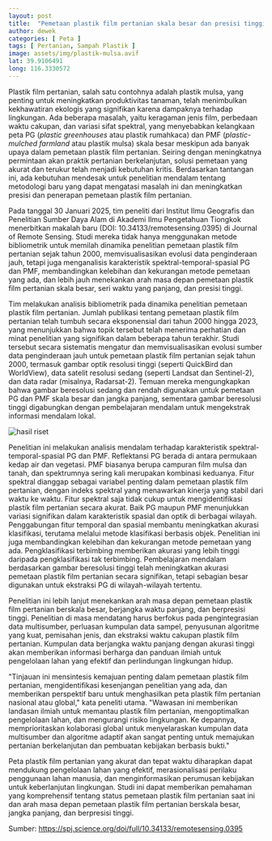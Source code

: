```yaml
---
layout: post
title:  "Pemetaan plastik film pertanian skala besar dan presisi tinggi: status terkini, tantangan, dan arah masa depan"
author: dewek
categories: [ Peta ]
tags: [ Pertanian, Sampah Plastik ]
image: assets/img/plastik-mulsa.avif
lat: 39.9106491
long: 116.3330572
---
```


Plastik film pertanian, salah satu contohnya adalah plastik mulsa, yang penting untuk meningkatkan produktivitas tanaman, telah menimbulkan kekhawatiran ekologis yang signifikan karena dampaknya terhadap lingkungan. Ada beberapa masalah, yaitu keragaman jenis film, perbedaan waktu cakupan, dan variasi sifat spektral, yang menyebabkan kelangkaan peta PG (_plastic greenhouses_ atau plastik rumahkaca) dan PMF (_plastic-mulched farmland_ atau plastik mulsa) skala besar meskipun ada banyak upaya dalam pemetaan plastik film pertanian. Seiring dengan meningkatnya permintaan akan praktik pertanian berkelanjutan, solusi pemetaan yang akurat dan terukur telah menjadi kebutuhan kritis. Berdasarkan tantangan ini, ada kebutuhan mendesak untuk penelitian mendalam tentang metodologi baru yang dapat mengatasi masalah ini dan meningkatkan presisi dan penerapan pemetaan plastik film pertanian.

Pada tanggal 30 Januari 2025, tim peneliti dari Institut Ilmu Geografis dan Penelitian Sumber Daya Alam di Akademi Ilmu Pengetahuan Tiongkok menerbitkan makalah baru (DOI: 10.34133/remotesensing.0395) di Journal of Remote Sensing. Studi mereka tidak hanya menggunakan metode bibliometrik untuk memilah dinamika penelitian pemetaan plastik film pertanian sejak tahun 2000, memvisualisasikan evolusi data penginderaan jauh, tetapi juga menganalisis karakteristik spektral-temporal-spasial PG dan PMF, membandingkan kelebihan dan kekurangan metode pemetaan yang ada, dan lebih jauh menekankan arah masa depan pemetaan plastik film pertanian skala besar, seri waktu yang panjang, dan presisi tinggi.

Tim melakukan analisis bibliometrik pada dinamika penelitian pemetaan plastik film pertanian. Jumlah publikasi tentang pemetaan plastik film pertanian telah tumbuh secara eksponensial dari tahun 2000 hingga 2023, yang menunjukkan bahwa topik tersebut telah menerima perhatian dan minat penelitian yang signifikan dalam beberapa tahun terakhir. Studi tersebut secara sistematis mengatur dan memvisualisasikan evolusi sumber data penginderaan jauh untuk pemetaan plastik film pertanian sejak tahun 2000, termasuk gambar optik resolusi tinggi (seperti QuickBird dan WorldView), data satelit resolusi sedang (seperti Landsat dan Sentinel-2), dan data radar (misalnya, Radarsat-2). Temuan mereka mengungkapkan bahwa gambar beresolusi sedang dan rendah digunakan untuk pemetaan PG dan PMF skala besar dan jangka panjang, sementara gambar beresolusi tinggi digabungkan dengan pembelajaran mendalam untuk mengekstrak informasi mendalam lokal.

![hasil riset](/assets/img/plastik-film.avif)

Penelitian ini melakukan analisis mendalam terhadap karakteristik spektral-temporal-spasial PG dan PMF. Reflektansi PG berada di antara permukaan kedap air dan vegetasi. PMF biasanya berupa campuran film mulsa dan tanah, dan spektrumnya sering kali merupakan kombinasi keduanya. Fitur spektral dianggap sebagai variabel penting dalam pemetaan plastik film pertanian, dengan indeks spektral yang menawarkan kinerja yang stabil dari waktu ke waktu. Fitur spektral saja tidak cukup untuk mengidentifikasi plastik film pertanian secara akurat. Baik PG maupun PMF menunjukkan variasi signifikan dalam karakteristik spasial dan optik di berbagai wilayah. Penggabungan fitur temporal dan spasial membantu meningkatkan akurasi klasifikasi, terutama melalui metode klasifikasi berbasis objek. Penelitian ini juga membandingkan kelebihan dan kekurangan metode pemetaan yang ada. Pengklasifikasi terbimbing memberikan akurasi yang lebih tinggi daripada pengklasifikasi tak terbimbing. Pembelajaran mendalam berdasarkan gambar beresolusi tinggi telah meningkatkan akurasi pemetaan plastik film pertanian secara signifikan, tetapi sebagian besar digunakan untuk ekstraksi PG di wilayah-wilayah tertentu.

Penelitian ini lebih lanjut menekankan arah masa depan pemetaan plastik film pertanian berskala besar, berjangka waktu panjang, dan berpresisi tinggi. Penelitian di masa mendatang harus berfokus pada pengintegrasian data multisumber, perluasan kumpulan data sampel, penyusunan algoritme yang kuat, pemisahan jenis, dan ekstraksi waktu cakupan plastik film pertanian. Kumpulan data berjangka waktu panjang dengan akurasi tinggi akan memberikan informasi berharga dan panduan ilmiah untuk pengelolaan lahan yang efektif dan perlindungan lingkungan hidup.

"Tinjauan ini mensintesis kemajuan penting dalam pemetaan plastik film pertanian, mengidentifikasi kesenjangan penelitian yang ada, dan memberikan perspektif baru untuk menghasilkan peta plastik film pertanian nasional atau global," kata peneliti utama. "Wawasan ini memberikan landasan ilmiah untuk memantau plastik film pertanian, mengoptimalkan pengelolaan lahan, dan mengurangi risiko lingkungan. Ke depannya, memprioritaskan kolaborasi global untuk menyelaraskan kumpulan data multisumber dan algoritme adaptif akan sangat penting untuk memajukan pertanian berkelanjutan dan pembuatan kebijakan berbasis bukti." 

Peta plastik film pertanian yang akurat dan tepat waktu diharapkan dapat mendukung pengelolaan lahan yang efektif, merasionalisasi perilaku penggunaan lahan manusia, dan menginformasikan perumusan kebijakan untuk keberlanjutan lingkungan. Studi ini dapat memberikan pemahaman yang komprehensif tentang status pemetaan plastik film pertanian saat ini dan arah masa depan pemetaan plastik film pertanian berskala besar, jangka panjang, dan berpresisi tinggi.

Sumber: <https://spj.science.org/doi/full/10.34133/remotesensing.0395>
